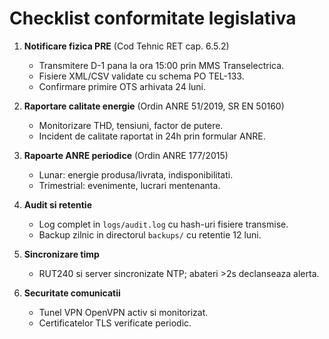 # Checklist conformitate legislativa

1. **Notificare fizica PRE** (Cod Tehnic RET cap. 6.5.2)
   - Transmitere D-1 pana la ora 15:00 prin MMS Transelectrica.
   - Fisiere XML/CSV validate cu schema PO TEL-133.
   - Confirmare primire OTS arhivata 24 luni.

2. **Raportare calitate energie** (Ordin ANRE 51/2019, SR EN 50160)
   - Monitorizare THD, tensiuni, factor de putere.
   - Incident de calitate raportat in 24h prin formular ANRE.

3. **Rapoarte ANRE periodice** (Ordin ANRE 177/2015)
   - Lunar: energie produsa/livrata, indisponibilitati.
   - Trimestrial: evenimente, lucrari mentenanta.

4. **Audit si retentie**
   - Log complet in `logs/audit.log` cu hash-uri fisiere transmise.
   - Backup zilnic in directorul `backups/` cu retentie 12 luni.

5. **Sincronizare timp**
   - RUT240 si server sincronizate NTP; abateri >2s declanseaza alerta.

6. **Securitate comunicatii**
   - Tunel VPN OpenVPN activ si monitorizat.
   - Certificatelor TLS verificate periodic.
